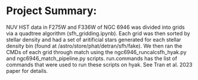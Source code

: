# Project Summary: 
NUV HST data in F275W and F336W of NGC 6946 was divided into grids via a quadtree algorithm (sfh_gridding.ipynb). Each grid was then sorted by stellar density and had a set of aritificial stars generated for each stellar density bin (found at /astro/store/phat/detran/sfh/fake). We then ran the CMDs of each grid through match using the ngc6946_runcalcsfh_hyak.py and ngc6946_match_pipeline.py scripts. run.commands has the list of commands that were used to run these scripts on hyak. See Tran et al. 2023 paper for details. 
